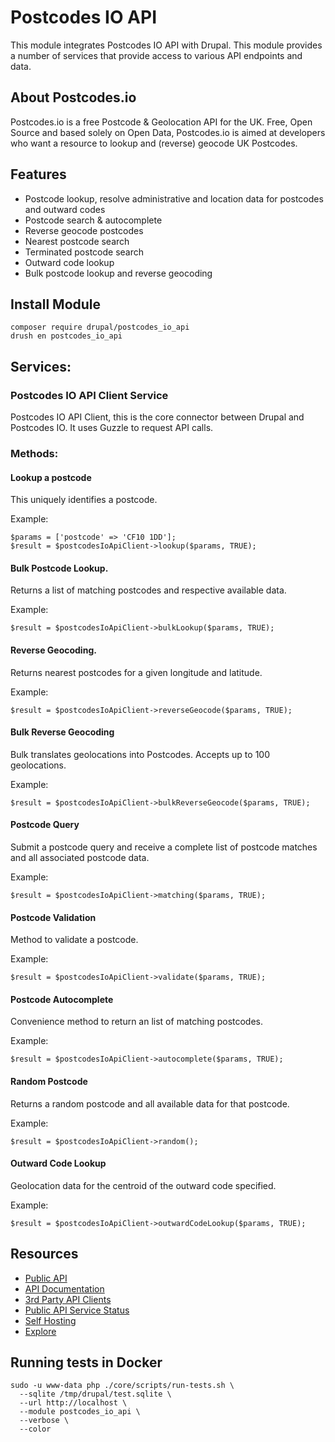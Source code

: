 # Postcodes IO API
This module integrates Postcodes IO API with Drupal. 
This module provides a number of services that provide
access to various API endpoints and data.

## About Postcodes.io
Postcodes.io is a free Postcode & Geolocation API for the UK.
Free, Open Source and based solely on Open Data, 
Postcodes.io is aimed at developers who want a resource to 
lookup and (reverse) geocode UK Postcodes.

## Features
- Postcode lookup, resolve administrative and location data for 
postcodes and outward codes
- Postcode search & autocomplete
- Reverse geocode postcodes
- Nearest postcode search
- Terminated postcode search
- Outward code lookup
- Bulk postcode lookup and reverse geocoding

## Install Module
```
composer require drupal/postcodes_io_api
drush en postcodes_io_api
```

## Services:
### Postcodes IO API Client Service
Postcodes IO API Client, this is the core connector between Drupal and 
Postcodes IO. It uses Guzzle to request API calls.

### Methods:
#### Lookup a postcode
This uniquely identifies a postcode.

Example:
```
$params = ['postcode' => 'CF10 1DD'];
$result = $postcodesIoApiClient->lookup($params, TRUE);
```

#### Bulk Postcode Lookup.
Returns a list of matching postcodes and respective available data.

Example:
```
$result = $postcodesIoApiClient->bulkLookup($params, TRUE);
```

#### Reverse Geocoding.
Returns nearest postcodes for a given longitude and latitude.

Example:
```
$result = $postcodesIoApiClient->reverseGeocode($params, TRUE);
```

#### Bulk Reverse Geocoding
Bulk translates geolocations into Postcodes. 
Accepts up to 100 geolocations.

Example:
```
$result = $postcodesIoApiClient->bulkReverseGeocode($params, TRUE);
```

#### Postcode Query
Submit a postcode query and receive a complete list of postcode
matches and all associated postcode data.

Example:
```
$result = $postcodesIoApiClient->matching($params, TRUE);
```

#### Postcode Validation
Method to validate a postcode.

Example:
```
$result = $postcodesIoApiClient->validate($params, TRUE);
```

#### Postcode Autocomplete
Convenience method to return an list of matching postcodes.

Example:
```
$result = $postcodesIoApiClient->autocomplete($params, TRUE);
```

#### Random Postcode
Returns a random postcode and all available data for that postcode.

Example:
```
$result = $postcodesIoApiClient->random();
```

#### Outward Code Lookup
Geolocation data for the centroid of the outward code specified.

Example:
```
$result = $postcodesIoApiClient->outwardCodeLookup($params, TRUE);
```

## Resources
- [Public API](https://postcodes.io)
- [API Documentation](https://postcodes.io/docs)
- [3rd Party API Clients](https://postcodes.io/about)
- [Public API Service Status](https://status.ideal-postcodes.co.uk)
- [Self Hosting](https://postcodes.io/docs#Install-notes)
- [Explore](https://postcodes.io/explore)

## Running tests in Docker
```
sudo -u www-data php ./core/scripts/run-tests.sh \
  --sqlite /tmp/drupal/test.sqlite \
  --url http://localhost \
  --module postcodes_io_api \
  --verbose \
  --color
```
